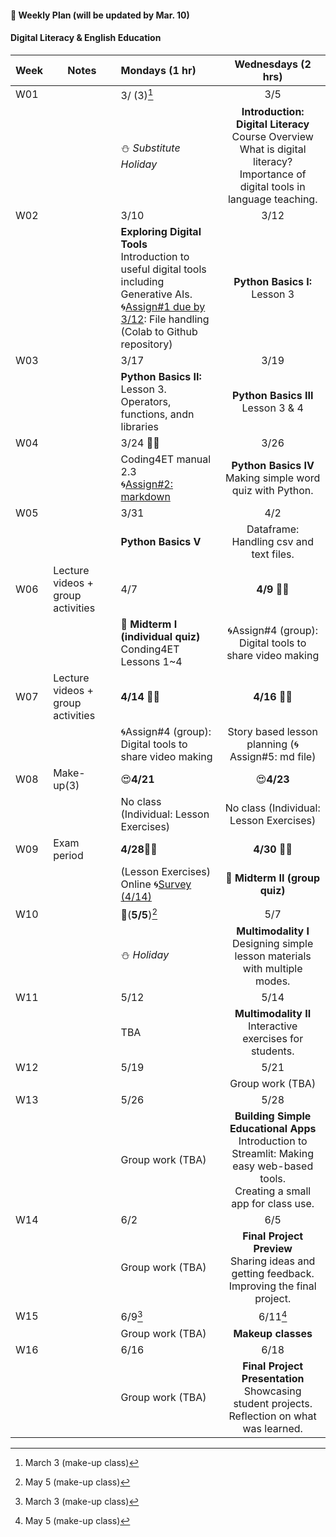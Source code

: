 #### 🌱 **Weekly Plan (will be updated by Mar. 10)**

#### Digital Literacy & English Education

| Week | Notes | Mondays (1 hr) | Wednesdays (2 hrs) | 
|------|------|:----------|:--------:|
|W01||3/ (3)[^1]|3/5|
|      |      |⛄ _Substitute Holiday_| **Introduction: Digital Literacy** <br> Course Overview <br> What is digital literacy? <br> Importance of digital tools in language teaching.  |
|W02||3/10|3/12|
|   || **Exploring Digital Tools** <br> Introduction to useful digital tools including Generative AIs. <br>🌀[Assign#1 due by 3/12](https://github.com/MK316/Coding4ET/blob/main/Lessons/Ex2.md): File handling (Colab to Github repository) |**Python Basics I:** Lesson 3  |       
| W03||3/17 |3/19|
|     ||  **Python Basics II:** <br>Lesson 3. Operators, functions, andn libraries  | **Python Basics III** Lesson 3 & 4 |       
|W04||3/24 🐳💙 |3/26|
|      || Coding4ET manual 2.3 <br>🌀[Assign#2: markdown](https://github.com/MK316/Coding4ET/blob/main/Lessons/Lesson02-3.md) | **Python Basics IV** Making simple word quiz with Python. |       
|W05||3/31 |4/2|
|      || **Python Basics V**| Dataframe: Handling csv and text files. |       
|W06|Lecture videos + group activities|4/7|**4/9** 🐳💙 |
|      | |  📌 **Midterm I (individual quiz)** <br> Conding4ET Lessons 1~4 | 🌀Assign#4 (group): Digital tools to share video making |
|W07|Lecture videos + group activities|**4/14** 🐳💙 |**4/16** 🐳💙 |
|      | |🌀Assign#4 (group): Digital tools to share video making| Story based lesson planning (🌀Assign#5: md file)|     
| W08|Make-up(3)|😍**4/21**  |😍**4/23**|
|     | |  No class (Individual: Lesson Exercises)   |No class (Individual: Lesson Exercises) |       
|W09|Exam period|**4/28**🐳💙 |**4/30** 🐳💙 |
|      || (Lesson Exercises) <br>Online 🌀[Survey (4/14)](https://forms.gle/RAcEev4ZoqkcPQK86)  |📌 **Midterm II (group quiz)**| 
|W10||💛(**5/5**)[^2]|5/7|
|      || ⛄ _Holiday_  |  **Multimodality I** <br> Designing simple lesson materials with multiple modes.  |
| W11||5/12|5/14|
|     ||  TBA  | **Multimodality II**  <br>Interactive exercises for students. |       
|W12||5/19|5/21|
|   |  ||  Group work (TBA)  | **Using AI in Language Teaching** <br> Understanding AI tools for education. <br> Practical uses of AI in classroom activities. |     
|W13||5/26|5/28|
|      ||  Group work (TBA) | **Building Simple Educational Apps** <br> Introduction to Streamlit: Making easy web-based tools. <br> Creating a small app for class use. |
| W14||6/2|6/5|
|     ||  Group work (TBA) |**Final Project Preview** <br> Sharing ideas and getting feedback. <br> Improving the final project.|       
|W15||6/9[^1]|6/11[^2]|
|      ||   Group work (TBA) |**Makeup classes** |  
| W16||6/16|6/18|
|     | | Group work (TBA) | **Final Project Presentation** <br> Showcasing student projects. <br> Reflection on what was learned. |       

[^1]: March 3 (make-up class)
[^2]: May 5 (make-up class)
